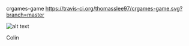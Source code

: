 crgames-game
https://travis-ci.org/thomasslee97/crgames-game.svg?branch=master

![alt text](https://www.cs.york.ac.uk/people/bigphotos/colin.jpeg)

Colin
